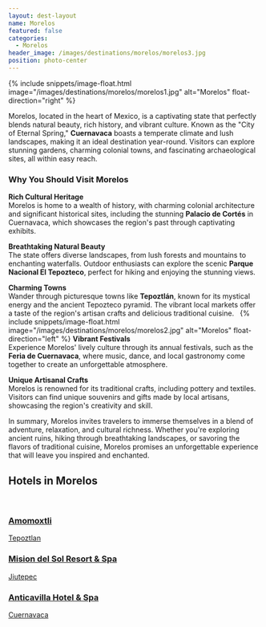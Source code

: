 ```yaml
---
layout: dest-layout
name: Morelos
featured: false
categories:
  - Morelos
header_image: /images/destinations/morelos/morelos3.jpg
position: photo-center
---
```


{% include snippets/image-float.html image="/images/destinations/morelos/morelos1.jpg" alt="Morelos" float-direction="right" %}


Morelos, located in the heart of Mexico, is a captivating state that perfectly blends natural beauty, rich history, and vibrant culture. Known as the "City of Eternal Spring," **Cuernavaca** boasts a temperate climate and lush landscapes, making it an ideal destination year-round. Visitors can explore stunning gardens, charming colonial towns, and fascinating archaeological sites, all within easy reach.

### Why You Should Visit Morelos  

**Rich Cultural Heritage**  
Morelos is home to a wealth of history, with charming colonial architecture and significant historical sites, including the stunning **Palacio de Cortés** in Cuernavaca, which showcases the region's past through captivating exhibits.  


**Breathtaking Natural Beauty**  
The state offers diverse landscapes, from lush forests and mountains to enchanting waterfalls. Outdoor enthusiasts can explore the scenic **Parque Nacional El Tepozteco**, perfect for hiking and enjoying the stunning views.  

**Charming Towns**  
Wander through picturesque towns like **Tepoztlán**, known for its mystical energy and the ancient Tepozteco pyramid. The vibrant local markets offer a taste of the region's artisan crafts and delicious traditional cuisine.  &nbsp; 
{% include snippets/image-float.html image="/images/destinations/morelos/morelos2.jpg" alt="Morelos" float-direction="left" %}
**Vibrant Festivals**  
Experience Morelos' lively culture through its annual festivals, such as the **Feria de Cuernavaca**, where music, dance, and local gastronomy come together to create an unforgettable atmosphere.  &nbsp; 

**Unique Artisanal Crafts**  
Morelos is renowned for its traditional crafts, including pottery and textiles. Visitors can find unique souvenirs and gifts made by local artisans, showcasing the region's creativity and skill.  &nbsp; 

In summary, Morelos invites travelers to immerse themselves in a blend of adventure, relaxation, and cultural richness. Whether you're exploring ancient ruins, hiking through breathtaking landscapes, or savoring the flavors of traditional cuisine, Morelos promises an unforgettable experience that will leave you inspired and enchanted.  &nbsp; 
&nbsp; 
&nbsp; 

## Hotels in Morelos

&nbsp; 

<section class='grid'>

<div class="col-3_sm-4_xs-6 padded-1">
    <a href="/hotels/amomoxtli">
        <div class="bg-image square" style="background-image:url('/images/hotels/amomoxtli/amomoxtli1.jpg')">  </div>
        <h3 class='center'>Amomoxtli</h3>        
        <p>Tepoztlan</p>
    </a>  
</div>

<div class="col-3_sm-4_xs-6 padded-1">
    <a href="/hotels/misiondelsol">
        <div class="bg-image square" style="background-image:url('/images/hotels/misiondelsol/misiondelsol1.jpg')">  </div>
        <h3 class='center'>Mision del Sol Resort & Spa</h3>    
        <p>Jiutepec</p>    
    </a>  
</div>

<div class="col-3_sm-4_xs-6 padded-1">
    <a href="/hotels/anticavilla">
        <div class="bg-image square" style="background-image:url('/images/hotels/anticavilla/anticavilla3.jpg')">  </div>
        <h3 class='center'>Anticavilla Hotel & Spa</h3>        
        <p>Cuernavaca</p>
    </a>  
</div>

</section>